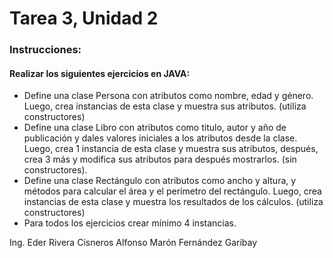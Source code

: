 ﻿# Tarea 3, Unidad 2

### Instrucciones:

#### Realizar los siguientes ejercicios en JAVA:

- Define una clase Persona con atributos como nombre, edad y género. Luego, crea instancias de esta clase y muestra sus atributos. (utiliza constructores)
- Define una clase Libro con atributos como titulo, autor y año de publicación y dales valores iniciales a los atributos desde la clase. Luego, crea 1 instancia de esta clase y muestra sus atributos, después, crea 3 más y modifica sus atributos para después mostrarlos. (sin constructores).
- Define una clase Rectángulo con atributos como ancho y altura, y métodos para calcular el área y el perímetro del rectángulo. Luego, crea instancias de esta clase y muestra los resultados de los cálculos. (utiliza constructores)
- Para todos los ejercicios crear mínimo 4 instancias.

Ing. Eder Rivera Cisneros
Alfonso Marón Fernández Garibay
